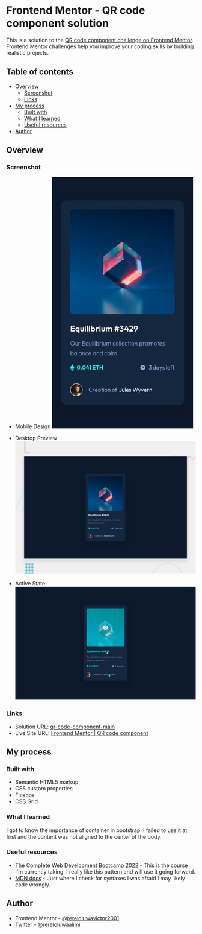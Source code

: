 # Frontend Mentor - QR code component solution

This is a solution to the [QR code component challenge on Frontend Mentor](https://www.frontendmentor.io/challenges/qr-code-component-iux_sIO_H). Frontend Mentor challenges help you improve your coding skills by building realistic projects. 

## Table of contents

- [Overview](#overview)
  - [Screenshot](#screenshot)
  - [Links](#links)
- [My process](#my-process)
  - [Built with](#built-with)
  - [What I learned](#what-i-learned)
  - [Useful resources](#useful-resources)
- [Author](#author)



## Overview

### Screenshot

- Mobile Design
![mobile design](https://github.com/rereloluwavictor2001/qr-code-component-main/blob/main/design/mobile-design.jpg)

- Desktop Preview
![desktop preview](https://github.com/rereloluwavictor2001/qr-code-component-main/blob/main/design/desktop-preview.jpg)

- Active State
![active state](https://github.com/rereloluwavictor2001/qr-code-component-main/blob/main/design/active-states.jpg)

### Links

- Solution URL: [qr-code-component-main](https://github.com/rereloluwavictor2001/qr-code-component-main)
- Live Site URL: [Frontend Mentor | QR code component](https://rereloluwavictor2001.github.io/qr-code-component-main/)

## My process

### Built with

- Semantic HTML5 markup
- CSS custom properties
- Flexbox
- CSS Grid

### What I learned

I got to know the importance of container in bootstrap. I failed to use it at first and the content was not aligned to the center of the body.

### Useful resources

- [The Complete Web Development Bootcamp 2022](https://www.udemy.com/course/the-complete-web-development-bootcamp/learn/lecture/12374120?start=0#search) - This is the course I'm currently taking. I really like this pattern and will use it going forward.
- [MDN docs](https://developer.mozilla.org/en-US/docs/) - Just where I check for syntaxes I was afraid I may likely code wrongly.


## Author

- Frontend Mentor - [@rereloluwavictor2001](https://www.frontendmentor.io/profile/rereloluwavictor2001)
- Twitter - [@rereloluwaalimi](https://www.twitter.com/rereloluwaalimi)

